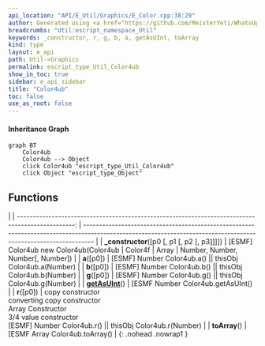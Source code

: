 ```yaml
---
api_location: "API/E_Util/Graphics/E_Color.cpp:38:29"
author: Generated using <a href="https://github.com/MeisterYeti/WhatsUpDoc">WhatsUpDoc</a>
breadcrumbs: "Util:escript_namespace_Util"
keywords: _constructor, r, g, b, a, getAsUInt, toArray
kind: type
layout: e_api
path: Util->Graphics
permalink: escript_type_Util_Color4ub
show_in_toc: true
sidebar: e_api_sidebar
title: "Color4ub"
toc: false
use_as_root: false
---
```


#### Inheritance Graph

```mermaid
graph BT
	Color4ub
	Color4ub --> Object
	click Color4ub "escript_type_Util_Color4ub"
	click Object "escript_type_Object"
```

## Functions

|
| ------------------------------------------------------------------------------------------------: | --------------------------------------------------------------------------------------------------------------------------------------------------------------- | 
| **_constructor**([p0 [, p1 [, p2 [, p3]]]])                                                       | [ESMF] Color4ub new Color4ub(Color4ub \| Color4f \| Array \| Number, Number, Number[, Number])                                                                  | 
| **a**([p0])                                                                                       | [ESMF] Number Color4ub.a() \|\| thisObj Color4ub.a(Number)                                                                                                      | 
| **b**([p0])                                                                                       | [ESMF] Number Color4ub.b() \|\| thisObj Color4ub.b(Number)                                                                                                      | 
| **g**([p0])                                                                                       | [ESMF] Number Color4ub.g() \|\| thisObj Color4ub.g(Number)                                                                                                      | 
| **[getAsUInt](classUtil_1_1Color4ub#classUtil_1_1Color4ub_1afd68001d44f0e4b1259d8f68502df2fd)**() | [ESMF Number Color4ub.getAsUInt()                                                                                                                               | 
| **r**([p0])                                                                                       | copy constructor<br/>converting copy constructor<br/>Array Constructor<br/>3/4 value constructor<br/>[ESMF] Number Color4ub.r() \|\| thisObj Color4ub.r(Number) | 
| **toArray**()                                                                                     | [ESMF Array Color4ub.toArray()                                                                                                                                  | 
{: .nohead .nowrap1 }

